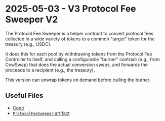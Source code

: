 # 2025-05-03 - V3 Protocol Fee Sweeper V2

The Protocol Fee Sweeper is a helper contract to convert protocol fees collected in a wide variety of tokens to a common "target" token for the treasury (e.g., USDC).

It does this for each pool by withdrawing tokens from the Protocol Fee Controller to itself, and calling a configurable "burner" contract (e.g., from CowSwap) that does the actual conversion swaps, and forwards the proceeds to a recipient (e.g., the treasury).

This version can unwrap tokens on demand before calling the burner.

## Useful Files

- [Code](https://github.com/balancer/balancer-v3-monorepo/commit/fa386c4c675bac0512ade9e565f4e437bc06dcb9)
- [`ProtocolFeeSweeper` artifact](./artifact/ProtocolFeeSweeper.json)
